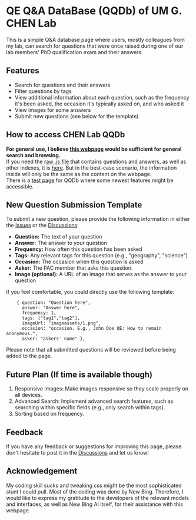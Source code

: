 # QE Q&A DataBase (QQDb) of UM G. CHEN Lab

This is a simple Q&A database page where users, mostly colleagues from my lab, can search for questions that were once raised during one of our lab members' PhD qualification exam and their answers.

## Features

- Search for questions and their answers
- Filter questions by tags
- View additional information about each question, such as the frequency it's been asked, the occasion it's typically asked on, and who asked it
- View images for some answers
- Submit new questions (see below for the template)

## How to access CHEN Lab QQDb

<b>For general use, I believe [this webpage](https://qqdbumgc.github.io/) would be sufficient for general search and browsing.</b><br>
If you need the [raw .js file](https://github.com/QQDbUMGC/QQDbUMGC.github.io/blob/main/questions.js) that contains questions and answers, as well as other indexes, it is [here](https://github.com/QQDbUMGC/QQDbUMGC.github.io/blob/main/questions.js). But in the best-case scenario, the information inside will only be the same as the content on the webpage.<br>
There is a [test page](https://qqdbumgc.github.io/tst) for QQDb where some newest features might be accessible.

## New Question Submission Template

To submit a new question, please provide the following information in either the [Issues]([https://pages.github.com/](https://github.com/QQDbUMGC/QQDbUMGC.github.io/issues)) or the [Discussions](https://github.com/QQDbUMGC/QQDbUMGC.github.io/discussions):

- **Question:** The text of your question
- **Answer:** The answer to your question
- **Frequency:** How often this question has been asked
- **Tags:** Any relevant tags for this question (e.g., "geography", "science")
- **Occasion:** The occasion when this question is asked
- **Asker:** The PAC member that asks this question.
- **Image (optional):** A URL of an image that serves as the answer to your question

If you feel comfortable, you could directly use the following template:

```
    { question: "Question here", 
      answer: "Answer here", 
      frequency: 1, 
      tags: ["tag1","tag2"], 
      imageUrl: "imageassets/1.png", 
      occasion: "occasion. E.g., John Doe QE: How to remain anonymous.", 
      asker: "askers' name" },

```

Please note that all submitted questions will be reviewed before being added to the page.

## Future Plan (If time is available though)

1. Responsive Images: Make images responsive so they scale properly on all devices.
2. Advanced Search: Implement advanced search features, such as searching within specific fields (e.g., only search within tags).
3. Sorting based on frequency.

## Feedback

If you have any feedback or suggestions for improving this page, please don't hesitate to post it in the [Discussions](https://github.com/QQDbUMGC/QQDbUMGC.github.io/discussions) and let us know!

## Acknowledgement
My coding skill sucks and tweaking css might be the most sophisticated stunt I could pull. Most of the coding was done by New Bing. Therefore, I would like to express my gratitude to the developers of the relevant models and interfaces, as well as New Bing AI itself, for their assistance with this webpage.
